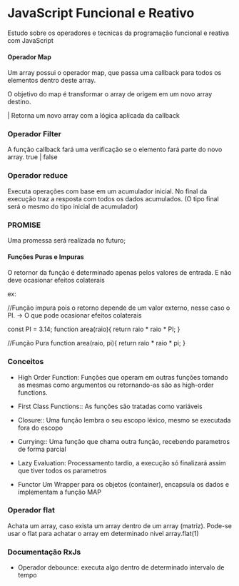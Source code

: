 # JavaScript Funcional e Reativo

Estudo sobre os operadores e tecnicas da programação funcional e reativa com JavaScript

#### Operador Map

Um array possui o operador map, que passa uma callback para todos os elementos
dentro deste array.

O objetivo do map é transformar o array de origem em um novo array destino.

| Retorna um novo array com a lógica aplicada da callback

### Operador Filter

A função callback fará uma verificação se o elemento fará parte
do novo array. true | false

### Operador reduce

Executa operações com base em um acumulador inicial. No final da execução traz a
resposta com todos os dados acumulados. (O tipo final será o mesmo do tipo inicial de acumulador)

### PROMISE

Uma promessa será realizada no futuro;

#### Funções Puras e Impuras

O retornor da função é determinado apenas pelos valores de entrada. E não deve ocasionar efeitos colaterais

ex:

//Função impura pois o retorno depende de
um valor externo, nesse caso o PI. -> O que pode ocasionar efeitos colaterais

const PI = 3.14;
function area(raio){
return raio * raio * PI;
}

//Função Pura
function area(raio, pi){
return raio * raio * pi;
}

### Conceitos

- High Order Function:
  Funções que operam em outras funções
  tomando as mesmas como argumentos ou retornando-as
  são as high-order functions.

- First Class Functions::
  As funções são tratadas como variáveis

- Closure::
  Uma função lembra o seu escopo léxico, mesmo se executada fora do escopo

- Currying::
  Uma função que chama outra função, recebendo parametros de forma parcial

- Lazy Evaluation:
  Processamento tardio, a execução só finalizará assim que tiver todos os parametros

- Functor
  Um Wrapper para os objetos (container), encapsula os dados e implementam a função MAP

### Operador flat
  Achata um array, caso exista um array dentro de um array (matriz). Pode-se usar o flat para achatar
  o array em determinado nivel array.flat(1)


### Documentação RxJs

 - Operador debounce: executa algo dentro de determinado intervalo de tempo
